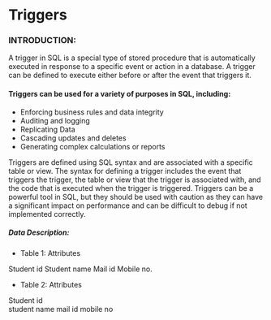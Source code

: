 # Triggers
### INTRODUCTION:
A trigger in SQL is a special type of stored procedure that is automatically executed in response to a specific event or action in a database. A trigger 
can be defined to execute either before or after the event that triggers it.

#### Triggers can be used for a variety of purposes in SQL, including:

- Enforcing business rules and data integrity
- Auditing and logging
- Replicating Data
- Cascading updates and deletes
- Generating complex calculations or reports


Triggers are defined using SQL syntax and are associated with a specific table or view. The syntax for defining a trigger includes the event that 
triggers the trigger, the table or view that the trigger is associated with, and the code that is executed when the trigger is triggered.
Triggers can be a powerful tool in SQL, but they should be used with caution as they can have a significant impact on performance and can be difficult 
to debug if not implemented correctly.



##### Data Description: 
- Table 1: Attributes 

Student id
Student name
Mail id
Mobile no.

- Table 2: Attributes

Student id  
student name
mail id 
mobile no


